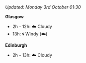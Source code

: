 *Updated: Monday 3rd October 01:30*

**Glasgow**

* 2h - 12h: :cloud: Cloudy
* 13h: :cyclone: Windy (:cloud:)

**Edinburgh**

* 2h - 13h: :cloud: Cloudy
